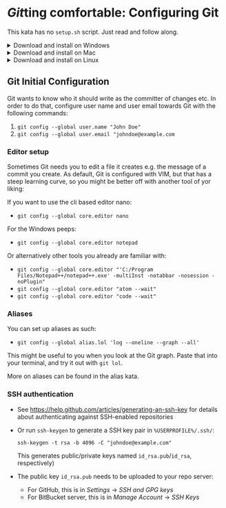 # *Git*ting comfortable: Configuring Git

This kata has no `setup.sh` script. Just read and follow along.

<details>
<summary>Download and install on Windows</summary>

* Download at [https://git-scm.com/download/win](https://git-scm.com/download/win) (or use [Chocolatey](https://chocolatey.org/))
* Install using the pre-selected defaults
* After installation, open Git Bash for following configuration steps
</details>

<details>
<summary>Download and install on Mac</summary>

* Install [homebrew](https://brew.sh/)
* `brew install git`
</details>

<details>
<summary>Download and install on Linux</summary>
Based on your distribution install git using your package manager.
* `sudo dnf/apt/apk install git-all`
</details>


## Git Initial Configuration

Git wants to know who it should write as the committer of changes etc.
In order to do that, configure user name and user email towards Git with the following commands:

1. `git config --global user.name "John Doe"`
2. `git config --global user.email "johndoe@example.com`

### Editor setup

Sometimes Git needs you to edit a file it creates e.g. the message of a commit you create.
As default, Git is configured with VIM, but that has a steep learning curve, so you might be better off with another tool of yor liking:

If you want to use the cli based editor nano:
- `git config --global core.editor nano`

For the Windows peeps:
- `git config --global core.editor notepad`

Or alternatively other tools you already are familiar with:

- `git config --global core.editor "'C:/Program Files/Notepad++/notepad++.exe' -multiInst -notabbar -nosession -noPlugin"`
- `git config --global core.editor "atom --wait"`
- `git config --global core.editor "code --wait"`

### Aliases

You can set up aliases as such:
* `git config --global alias.lol 'log --oneline --graph --all'`

This might be useful to you when you look at the Git graph.
Paste that into your terminal, and try it out with `git lol`.

More on aliases can be found in the alias kata.

### SSH authentication

- See https://help.github.com/articles/generating-an-ssh-key for details about authenticating against SSH-enabled repositories
- Or run `ssh-keygen` to generate a SSH key pair in `%USERPROFILE%/.ssh/`:

  `ssh-keygen -t rsa -b 4096 -C "johndoe@example.com"`

  This generates public/private keys named `id_rsa.pub`/`id_rsa`, respectively)
- The public key `id_rsa.pub` needs to be uploaded to your repo server:
  - For GitHub, this is in _Settings_ -> _SSH and GPG keys_
  - For BitBucket server, this is in _Manage Account_ -> _SSH Keys_
